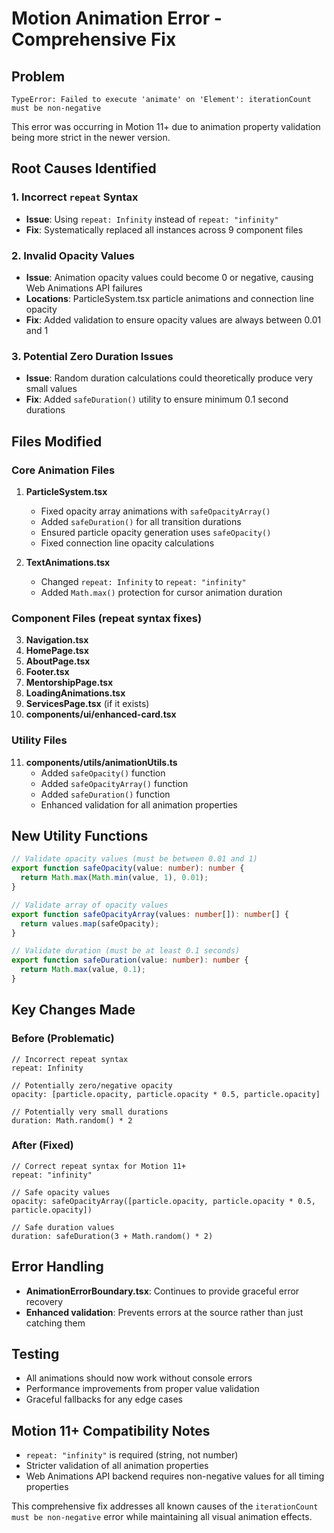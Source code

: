 # Motion Animation Error - Comprehensive Fix

## Problem
`TypeError: Failed to execute 'animate' on 'Element': iterationCount must be non-negative`

This error was occurring in Motion 11+ due to animation property validation being more strict in the newer version.

## Root Causes Identified

### 1. Incorrect `repeat` Syntax
- **Issue**: Using `repeat: Infinity` instead of `repeat: "infinity"`
- **Fix**: Systematically replaced all instances across 9 component files

### 2. Invalid Opacity Values
- **Issue**: Animation opacity values could become 0 or negative, causing Web Animations API failures
- **Locations**: ParticleSystem.tsx particle animations and connection line opacity
- **Fix**: Added validation to ensure opacity values are always between 0.01 and 1

### 3. Potential Zero Duration Issues
- **Issue**: Random duration calculations could theoretically produce very small values
- **Fix**: Added `safeDuration()` utility to ensure minimum 0.1 second durations

## Files Modified

### Core Animation Files
1. **ParticleSystem.tsx**
   - Fixed opacity array animations with `safeOpacityArray()`
   - Added `safeDuration()` for all transition durations
   - Ensured particle opacity generation uses `safeOpacity()`
   - Fixed connection line opacity calculations

2. **TextAnimations.tsx**
   - Changed `repeat: Infinity` to `repeat: "infinity"`
   - Added `Math.max()` protection for cursor animation duration

### Component Files (repeat syntax fixes)
3. **Navigation.tsx**
4. **HomePage.tsx** 
5. **AboutPage.tsx**
6. **Footer.tsx**
7. **MentorshipPage.tsx**
8. **LoadingAnimations.tsx**
9. **ServicesPage.tsx** (if it exists)
10. **components/ui/enhanced-card.tsx**

### Utility Files
11. **components/utils/animationUtils.ts**
    - Added `safeOpacity()` function
    - Added `safeOpacityArray()` function
    - Added `safeDuration()` function
    - Enhanced validation for all animation properties

## New Utility Functions

```typescript
// Validate opacity values (must be between 0.01 and 1)
export function safeOpacity(value: number): number {
  return Math.max(Math.min(value, 1), 0.01);
}

// Validate array of opacity values
export function safeOpacityArray(values: number[]): number[] {
  return values.map(safeOpacity);
}

// Validate duration (must be at least 0.1 seconds)
export function safeDuration(value: number): number {
  return Math.max(value, 0.1);
}
```

## Key Changes Made

### Before (Problematic)
```tsx
// Incorrect repeat syntax
repeat: Infinity

// Potentially zero/negative opacity
opacity: [particle.opacity, particle.opacity * 0.5, particle.opacity]

// Potentially very small durations
duration: Math.random() * 2
```

### After (Fixed)
```tsx
// Correct repeat syntax for Motion 11+
repeat: "infinity"

// Safe opacity values
opacity: safeOpacityArray([particle.opacity, particle.opacity * 0.5, particle.opacity])

// Safe duration values
duration: safeDuration(3 + Math.random() * 2)
```

## Error Handling
- **AnimationErrorBoundary.tsx**: Continues to provide graceful error recovery
- **Enhanced validation**: Prevents errors at the source rather than just catching them

## Testing
- All animations should now work without console errors
- Performance improvements from proper value validation
- Graceful fallbacks for any edge cases

## Motion 11+ Compatibility Notes
- `repeat: "infinity"` is required (string, not number)
- Stricter validation of all animation properties
- Web Animations API backend requires non-negative values for all timing properties

This comprehensive fix addresses all known causes of the `iterationCount must be non-negative` error while maintaining all visual animation effects.
